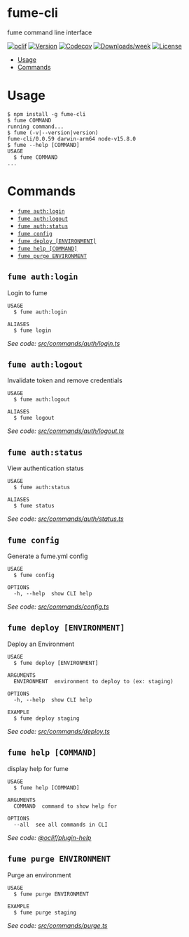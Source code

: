 fume-cli
========

fume command line interface

[![oclif](https://img.shields.io/badge/cli-oclif-brightgreen.svg)](https://oclif.io)
[![Version](https://img.shields.io/npm/v/fume-cli.svg)](https://npmjs.org/package/fume-cli)
[![Codecov](https://codecov.io/gh/fumeapp/fume-cli/branch/master/graph/badge.svg)](https://codecov.io/gh/fumeapp/fume-cli)
[![Downloads/week](https://img.shields.io/npm/dw/fume-cli.svg)](https://npmjs.org/package/fume-cli)
[![License](https://img.shields.io/npm/l/fume-cli.svg)](https://github.com/fumeapp/fume-cli/blob/master/package.json)

<!-- toc -->
* [Usage](#usage)
* [Commands](#commands)
<!-- tocstop -->
# Usage
<!-- usage -->
```sh-session
$ npm install -g fume-cli
$ fume COMMAND
running command...
$ fume (-v|--version|version)
fume-cli/0.0.59 darwin-arm64 node-v15.8.0
$ fume --help [COMMAND]
USAGE
  $ fume COMMAND
...
```
<!-- usagestop -->
# Commands
<!-- commands -->
* [`fume auth:login`](#fume-authlogin)
* [`fume auth:logout`](#fume-authlogout)
* [`fume auth:status`](#fume-authstatus)
* [`fume config`](#fume-config)
* [`fume deploy [ENVIRONMENT]`](#fume-deploy-environment)
* [`fume help [COMMAND]`](#fume-help-command)
* [`fume purge ENVIRONMENT`](#fume-purge-environment)

## `fume auth:login`

Login to fume

```
USAGE
  $ fume auth:login

ALIASES
  $ fume login
```

_See code: [src/commands/auth/login.ts](https://github.com/fumeapp/fume-cli/blob/v0.0.59/src/commands/auth/login.ts)_

## `fume auth:logout`

Invalidate token and remove credentials

```
USAGE
  $ fume auth:logout

ALIASES
  $ fume logout
```

_See code: [src/commands/auth/logout.ts](https://github.com/fumeapp/fume-cli/blob/v0.0.59/src/commands/auth/logout.ts)_

## `fume auth:status`

View authentication status

```
USAGE
  $ fume auth:status

ALIASES
  $ fume status
```

_See code: [src/commands/auth/status.ts](https://github.com/fumeapp/fume-cli/blob/v0.0.59/src/commands/auth/status.ts)_

## `fume config`

Generate a fume.yml config

```
USAGE
  $ fume config

OPTIONS
  -h, --help  show CLI help
```

_See code: [src/commands/config.ts](https://github.com/fumeapp/fume-cli/blob/v0.0.59/src/commands/config.ts)_

## `fume deploy [ENVIRONMENT]`

Deploy an Environment

```
USAGE
  $ fume deploy [ENVIRONMENT]

ARGUMENTS
  ENVIRONMENT  environment to deploy to (ex: staging)

OPTIONS
  -h, --help  show CLI help

EXAMPLE
  $ fume deploy staging
```

_See code: [src/commands/deploy.ts](https://github.com/fumeapp/fume-cli/blob/v0.0.59/src/commands/deploy.ts)_

## `fume help [COMMAND]`

display help for fume

```
USAGE
  $ fume help [COMMAND]

ARGUMENTS
  COMMAND  command to show help for

OPTIONS
  --all  see all commands in CLI
```

_See code: [@oclif/plugin-help](https://github.com/oclif/plugin-help/blob/v3.2.1/src/commands/help.ts)_

## `fume purge ENVIRONMENT`

Purge an environment

```
USAGE
  $ fume purge ENVIRONMENT

EXAMPLE
  $ fume purge staging
```

_See code: [src/commands/purge.ts](https://github.com/fumeapp/fume-cli/blob/v0.0.59/src/commands/purge.ts)_
<!-- commandsstop -->
